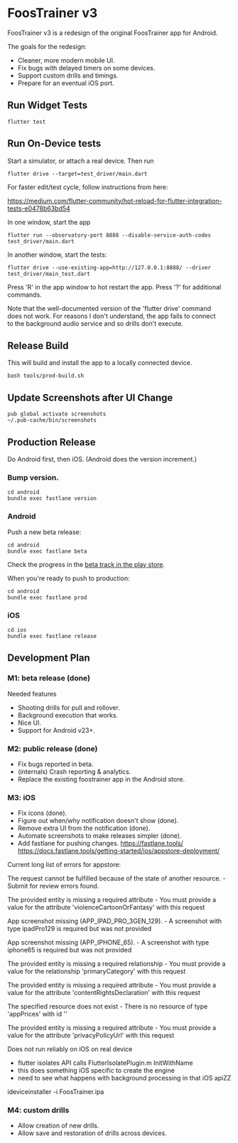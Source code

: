 # FoosTrainer v3

FoosTrainer v3 is a redesign of the original FoosTrainer app for Android.

The goals for the redesign:

* Cleaner, more modern mobile UI.
* Fix bugs with delayed timers on some devices.
* Support custom drills and timings.
* Prepare for an eventual iOS port.

## Run Widget Tests

```
flutter test
```

## Run On-Device tests

Start a simulator, or attach a real device. Then run

```
flutter drive --target=test_driver/main.dart
```

For faster edit/test cycle, follow instructions from here:

https://medium.com/flutter-community/hot-reload-for-flutter-integration-tests-e0478b63bd54

In one window, start the app
```
flutter run --observatory-port 8888 --disable-service-auth-codes test_driver/main.dart
```

In another window, start the tests:
```
flutter drive --use-existing-app=http://127.0.0.1:8888/ --driver test_driver/main_test.dart
```

Press 'R' in the app window to hot restart the app. Press '?' for additional commands.

Note that the well-documented version of the 'flutter drive' command  
does not work. For reasons I don't understand, the app fails to connect  
to the background audio service and so drills don't execute.

## Release Build

This will build and install the app to a locally connected device.

```
bash tools/prod-build.sh
```

## Update Screenshots after UI Change

```
pub global activate screenshots
~/.pub-cache/bin/screenshots
```


## Production Release

Do Android first, then iOS. (Android does the version increment.)

### Bump version.

```
cd android
bundle exec fastlane version
```

### Android

Push a new beta release:

```
cd android
bundle exec fastlane beta
```

Check the progress in the [beta track in the play store](https://play.google.com/apps/publish/?account=8099263646066676021#ManageReleasesPlace:p=net.speakingincode.foostrainer&appid=4972318416623669354).

When you're ready to push to production:

```
cd android
bundle exec fastlane prod
```

### iOS

```
cd ios
bundle exec fastlane release
```

## Development Plan

### M1: beta release (done)

Needed features

* Shooting drills for pull and rollover.
* Background execution that works.
* Nice UI.
* Support for Android v23+.

### M2: public release (done)

* Fix bugs reported in beta.
* (internals) Crash reporting & analytics.
* Replace the existing foostrainer app in the Android store.

### M3: iOS

* Fix icons (done).
* Figure out when/why notification doesn't show (done).
* Remove extra UI from the notification (done).
* Automate screenshots to make releases simpler (done).
* Add fastlane for pushing changes.
  https://fastlane.tools/
  https://docs.fastlane.tools/getting-started/ios/appstore-deployment/

Current long list of errors for appstore:

The request cannot be fulfilled because of the state of another resource. - Submit for review errors found.

The provided entity is missing a required attribute - You must provide a value for the attribute 'violenceCartoonOrFantasy' with this request

App screenshot missing (APP_IPAD_PRO_3GEN_129). - A screenshot with type ipadPro129 is required but was not provided

App screenshot missing (APP_IPHONE_65). - A screenshot with type iphone65 is required but was not provided

The provided entity is missing a required relationship - You must provide a value for the relationship 'primaryCategory' with this request

The provided entity is missing a required attribute - You must provide a value for the attribute 'contentRightsDeclaration' with this request

The specified resource does not exist - There is no resource of type 'appPrices' with id ''

The provided entity is missing a required attribute - You must provide a value for the attribute 'privacyPolicyUrl' with this request

Does not run reliably on iOS on real device

- flutter isolates API calls FlutterIsolatePlugin.m InitWithName
- this does something iOS specific to create the engine
- need to see what happens with background processing in that iOS apiZZ

ideviceinstaller -i FoosTrainer.ipa

### M4: custom drills

* Allow creation of new drills.
* Allow save and restoration of drills across devices.


